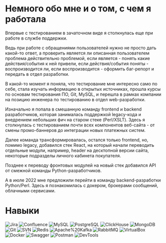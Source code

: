 # Немного обо мне и о том, с чем я работала
Впервые с тестированием в зачаточном виде я столкнулась еще при работе в службе поддержки. 

Ведь при работе с обращениями пользователей нужно не просто дать какой-то ответ, а проверить является ли описанная пользователем проблема действительно проблемой, если является - понять какие действия/события к ней привели, если действия/события поняты - воспроизводится ли, если воспроизводится - оформить баг-репорт и передать в отдел разработки.

В какой-то момент я поняла, что тестирование мне интересно само по себе, стала изучать информацию в открытых источниках, прошла курсы по основам тестирования ПО, Git, MySQL, и перешла в рамках компании на позицию инженера по тестированию в отдел web-разработки.

Изначально я попала в смешанную команду frontend и backend разработчиков, которая занималась поддержкой legacy-кода и внедрением небольших фич на старом стеке (Perl/XSLT). Здесь я столкнулась с тестированием почти всех компонентов веб-сайта - от смены промо-баннеров до интеграции новых платежных систем. 

Далее команда трансформировалась, остался только frontend, но, помимо legacy, добавился стек React, на который начали переводить отдельные модули, например,  header на десктопной версии сайта, некоторые подразделы личного кабинета покупателя.

Позднее к переводу фронтовых модулей на новый стек добавился API от смежной команды Python-разработчиков.

А в июле 2022 мне предложили перейти в команду backend-разработки Python/Perl. Здесь я познакомилась с докером, брокерами сообщений, облачными сервисами.

# Навыки
![Jira](https://img.shields.io/badge/-Jira-E1E1E1?style=for-the-badge&logo=jira&logoColor=0052CC)
![Confluence](https://img.shields.io/badge/-Confluence-E1E1E1?style=for-the-badge&logo=confluence&logoColor=0052CC)
![MySQL](https://img.shields.io/badge/-MySQL-E1E1E1?style=for-the-badge&logo=mysql)
![PostgreSQL](https://img.shields.io/badge/-PostgreSQL-E1E1E1?style=for-the-badge&logo=postgresql)
![ClickHouse](https://img.shields.io/badge/-ClickHouse-E1E1E1?style=for-the-badge&logo=clickhouse)
![MongoDB](https://img.shields.io/badge/-MongoDB-E1E1E1?style=for-the-badge&logo=mongodb)
![Git](https://img.shields.io/badge/-Git-E1E1E1?style=for-the-badge&logo=git)
![SVN](https://img.shields.io/badge/-SVN-E1E1E1?style=for-the-badge&logo=subversion)
![Redis](https://img.shields.io/badge/-Redis-E1E1E1?style=for-the-badge&logo=redis)
![Apache%20Kafka](https://img.shields.io/badge/-Apache%20Kafka-E1E1E1?style=for-the-badge&logo=apache%20kafka&logoColor=090909)
![RabbitMQ](https://img.shields.io/badge/-RabbitMQ-E1E1E1?style=for-the-badge&logo=rabbitmq)
![VirtualBox](https://img.shields.io/badge/-VirtualBox-E1E1E1?style=for-the-badge&logo=virtualbox&logoColor=6296CC)
![Docker](https://img.shields.io/badge/-Docker-E1E1E1?style=for-the-badge&logo=docker)
![Swagger](https://img.shields.io/badge/-Swagger-E1E1E1?style=for-the-badge&logo=swagger)
![Postman](https://img.shields.io/badge/-Postman-E1E1E1?style=for-the-badge&logo=postman)
![DevTools](https://img.shields.io/badge/-DevTools-E1E1E1?style=for-the-badge&logo=devtools)
